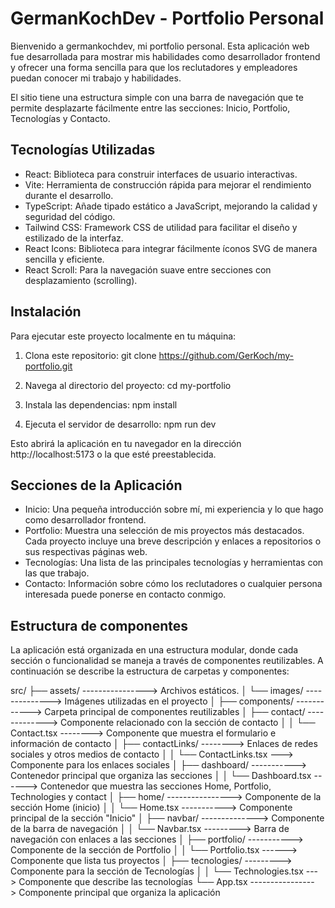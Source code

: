 # GermanKochDev - Portfolio Personal

Bienvenido a germankochdev, mi portfolio personal. Esta aplicación web fue desarrollada para mostrar mis habilidades como desarrollador frontend y ofrecer una forma sencilla para que los reclutadores y empleadores puedan conocer mi trabajo y habilidades.

El sitio tiene una estructura simple con una barra de navegación que te permite desplazarte fácilmente entre las secciones: Inicio, Portfolio, Tecnologías y Contacto.

## Tecnologías Utilizadas

- React: Biblioteca para construir interfaces de usuario interactivas.
- Vite: Herramienta de construcción rápida para mejorar el rendimiento durante el desarrollo.
- TypeScript: Añade tipado estático a JavaScript, mejorando la calidad y seguridad del código.
- Tailwind CSS: Framework CSS de utilidad para facilitar el diseño y estilizado de la interfaz.
- React Icons: Biblioteca para integrar fácilmente íconos SVG de manera sencilla y eficiente.
- React Scroll: Para la navegación suave entre secciones con desplazamiento (scrolling).

## Instalación

Para ejecutar este proyecto localmente en tu máquina:

1. Clona este repositorio:
   git clone https://github.com/GerKoch/my-portfolio.git

2. Navega al directorio del proyecto:
   cd my-portfolio

3. Instala las dependencias:
   npm install

4. Ejecuta el servidor de desarrollo:
   npm run dev

Esto abrirá la aplicación en tu navegador en la dirección http://localhost:5173 o la que esté preestablecida.

## Secciones de la Aplicación

- Inicio: Una pequeña introducción sobre mí, mi experiencia y lo que hago como desarrollador frontend.
- Portfolio: Muestra una selección de mis proyectos más destacados. Cada proyecto incluye una breve descripción y enlaces a repositorios o sus respectivas páginas web.
- Tecnologías: Una lista de las principales tecnologías y herramientas con las que trabajo.
- Contacto: Información sobre cómo los reclutadores o cualquier persona interesada puede ponerse en contacto conmigo.

## Estructura de componentes

La aplicación está organizada en una estructura modular, donde cada sección o funcionalidad se maneja a través de componentes reutilizables. A continuación se describe la estructura de carpetas y componentes:

src/
├── assets/ ----------------> Archivos estáticos.
│ └── images/ --------------> Imágenes utilizadas en el proyecto
│
├── components/ ------------> Carpeta principal de componentes reutilizables
│ ├── contact/ -------------> Componente relacionado con la sección de contacto
│ │ └── Contact.tsx --------> Componente que muestra el formulario e información de contacto
│ ├── contactLinks/ --------> Enlaces de redes sociales y otros medios de contacto
│ │ └── ContactLinks.tsx ---> Componente para los enlaces sociales
│ ├── dashboard/ -----------> Contenedor principal que organiza las secciones
│ │ └── Dashboard.tsx ------> Contenedor que muestra las secciones Home, Portfolio, Technologies y contact
│ ├── home/ ----------------> Componente de la sección Home (inicio)
│ │ └── Home.tsx -----------> Componente principal de la sección "Inicio"
│ ├── navbar/ --------------> Componente de la barra de navegación
│ │ └── Navbar.tsx ---------> Barra de navegación con enlaces a las secciones
│ ├── portfolio/ -----------> Componente de la sección de Portfolio
│ │ └── Portfolio.tsx ------> Componente que lista tus proyectos
│ ├── tecnologies/ ---------> Componente para la sección de Tecnologías
│ │ └── Technologies.tsx ---> Componente que describe las tecnologías
└── App.tsx ----------------> Componente principal que organiza la aplicación
